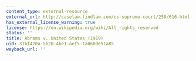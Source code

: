 ```yaml
---
content_type: external-resource
external_url: http://caselaw.findlaw.com/us-supreme-court/250/616.html
has_external_license_warning: true
license: https://en.wikipedia.org/wiki/All_rights_reserved
status: ''
title: Abrams v. United States (1919)
uid: 31bf420a-5b20-4be1-aef5-1a060d651a85
wayback_url: ''
---
```

